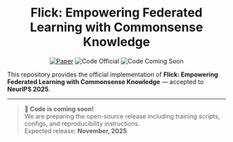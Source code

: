 <h1 align="center">Flick: Empowering Federated Learning with Commonsense Knowledge</h1>

<p align="center">
  <a href="https://neurips.cc/virtual/2025/poster/119680"><img src="https://img.shields.io/badge/Paper-NeurIPS%202025-blue" alt="Paper"></a>
  <img src="https://img.shields.io/badge/Code-Official-green.svg" alt="Code Official">
  <img src="https://img.shields.io/badge/Status-Code%20Coming%20Soon-orange.svg" alt="Code Coming Soon">
</p>

This repository provides the official implementation of **Flick: Empowering Federated Learning with Commonsense Knowledge** — accepted to **NeurIPS 2025**.

---

> **🚧 Code is coming soon!**  
> We are preparing the open-source release including training scripts, configs, and reproducibility instructions.  
> Expected release: **November, 2025**
